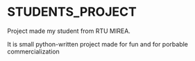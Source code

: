 # STUDENTS_PROJECT
Project made my student from RTU MIREA.

It is small python-written project made for fun and for porbable commercialization
